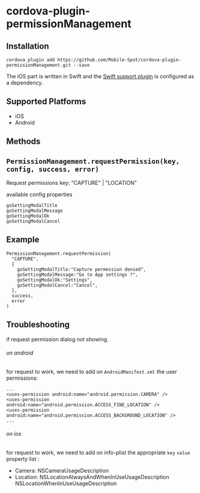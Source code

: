 # cordova-plugin-permissionManagement

## Installation

```
cordova plugin add https://github.com/Mobile-Spot/cordova-plugin-permissionManagement.git --save
```

The iOS part is written in Swift and the [Swift support plugin](https://github.com/akofman/cordova-plugin-add-swift-support) is configured as a dependency.

## Supported Platforms

- iOS
- Android

## Methods

## `PermissionManagement.requestPermission(key, config, success, error)`

Request permissions
key: "CAPTURE" | "LOCATION"

available config properties

```
goSettingModalTitle
goSettingModalMessage
goSettingModalOk
goSettingModalCancel
```

## Example

```
PermissionManagement.requestPermission(
  "CAPTURE",
  {
    goSettingModalTitle:"Capture permession denied",
    goSettingModalMessage:"Go to App settings ?",
    goSettingModalOk:"Settings",
    goSettingModalCancel:"Cancel",
  },
  success,
  error
)
```

## Troubleshooting
if request permission dialog not showing.
###### on android
for request to work, we need to add on `AndroidManifest.xml` the user permissions:
```
...
<uses-permission android:name="android.permission.CAMERA" />
<uses-permission android:name="android.permission.ACCESS_FINE_LOCATION" />
<uses-permission android:name="android.permission.ACCESS_BACKGROUND_LOCATION" />
...
```

###### on ios
for request to work, we need to add on info-plist the appropriate `key` `value`
property list :
- Camera:
  NSCameraUsageDescription
- Location:
  NSLocationAlwaysAndWhenInUseUsageDescription
  NSLocationWhenInUseUsageDescription



